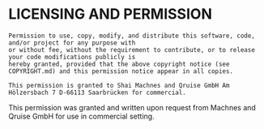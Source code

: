 # LICENSING AND PERMISSION    

    Permission to use, copy, modify, and distribute this software, code, and/or project for any purpose with 
    or without fee, without the requirement to contribute, or to release your code modifications publicly is  
    hereby granted, provided that the above copyright notice (see COPYRIGHT.md) and this permission notice appear in all copies. 

    This permission is granted to Shai Machnes and Qruise GmbH Am Hölzersbach 7 D-66113 Saarbrücken for commercial.

This permission was granted and written upon request from Machnes and Qruise GmbH for use in commercial setting. 
